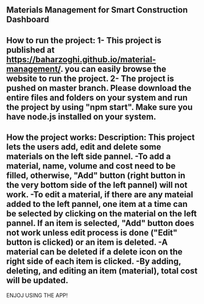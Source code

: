 Materials Management for Smart Construction Dashboard
-----------------------------------------------------
How to run the project:
1- This project is published at https://baharzoghi.github.io/material-management/.
you can easily browse the website to run the project.
2- The project is pushed on master branch. Please download the entire files and folders
on your system and run the project by using "npm start". Make sure you have node.js installed
on your system. 
-----------------------------------------------------
How the project works:
Description: This project lets the users add, edit and delete some materials on the left side
pannel. 
-To add a material, name, volume and cost need to be filled, otherwise, "Add" button
(right button in the very bottom side of the left pannel) will not work.
-To edit a material, if there are any mateial added to the left pannel, one item at a time
can be selected by clicking on the material on the left pannel. If an item is selected, "Add"
button does not work unless edit process is done ("Edit" button is clicked) or an item is
deleted.
-A material can be deleted if a delete icon on the right side of each item is clicked.
-By adding, deleting, and editing an item (material), total cost will be updated.
-----------------------------------------------------

ENJOJ USING THE APP!

